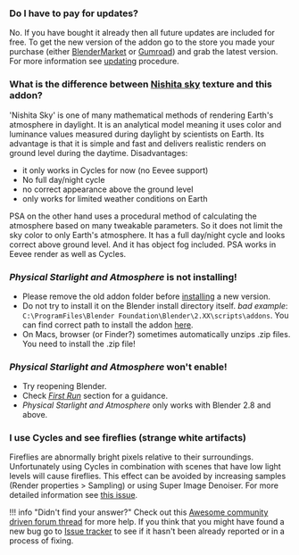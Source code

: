 ### Do I have to pay for updates?
No. If you have bought it already then all future updates are included for free. To get the new version
of the addon go to the store you made your purchase (either 
[BlenderMarket](https://blendermarket.com/products/physical-starlight-and-atmosphere) or
[Gumroad](https://gumroad.com/l/PSaA)) and grab the latest version. For more information see [updating](/psa/updating/) procedure.

### What is the difference between [Nishita sky](https://www.blender.org/download/releases/2-90/) texture and this addon?
'Nishita Sky' is one of many mathematical methods of rendering Earth's atmosphere in daylight.
It is an analytical model meaning it uses color and luminance values measured during daylight by scientists on Earth.
Its advantage is that it is simple and fast and delivers realistic renders on ground level during the daytime.
Disadvantages:

- it only works in Cycles for now (no Eevee support)
- No full day/night cycle
- no correct appearance above the ground level
- only works for limited weather conditions on Earth

PSA on the other hand uses a procedural method of calculating the atmosphere based on many tweakable parameters.
So it does not limit the sky color to only Earth's atmosphere. It has a full day/night cycle and looks correct above ground
level. And it has object fog included. PSA works in Eevee render as well as Cycles.

### _Physical Starlight and Atmosphere_ is not installing!      
- Please remove the old addon folder before [installing](/psa/getting-started/#installation) a new version.
- Do not try to install it on the Blender install directory itself.
*bad example*: `C:\ProgramFiles\Blender Foundation\Blender\2.XX\scripts\addons`. You can find correct path to install
the addon [here](/psa/updating).
- On Macs, browser (or Finder?) sometimes automatically unzips .zip files. You need to install the .zip file!

### _Physical Starlight and Atmosphere_ won't enable!
- Try reopening Blender.
- Check [_First Run_](/psa/getting-started/#first-run) section for a guidance. 
- _Physical Starlight and Atmosphere_ only works with Blender 2.8 and above.

### I use Cycles and see fireflies (strange white artifacts)
Fireflies are abnormally bright pixels relative to their surroundings. Unfortunately using Cycles in combination with scenes that have low light levels will cause fireflies. This effect
can be avoided by increasing samples (Render properties > Sampling) or using Super Image Denoiser. For more detailed
information see [this issue](https://github.com/PhysicalAddons/physical-starlight-and-atmosphere/issues/22).


!!! info "Didn't find your answer?"
    Check out this [Awesome community driven forum thread](https://blenderartists.org/t/physical-starlight-and-atmosphere-addon-for-2-8-v1-1/1185314)
    for more help. If you think that you might have found a new bug go to [Issue tracker](https://github.com/PhysicalAddons/physical-starlight-and-atmosphere/issues)
    to see if it hasn't been already reported or in a process of fixing.


